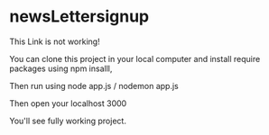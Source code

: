 # newsLettersignup

This Link is not working!


You can clone this project in your local computer and install require packages using 
npm insalll, 


Then run using 
node app.js / nodemon app.js


Then open your 
localhost 3000


You'll see fully working project.
